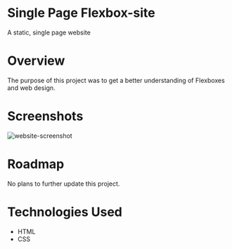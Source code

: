 # Single Page Flexbox-site
A static, single page website

# Overview
The purpose of this project was to get a better understanding of Flexboxes and web design. 

# Screenshots
![website-screenshot](https://i.imgur.com/AP8oYPG.png)

# Roadmap
No plans to further update this project.

# Technologies Used
* HTML
* CSS